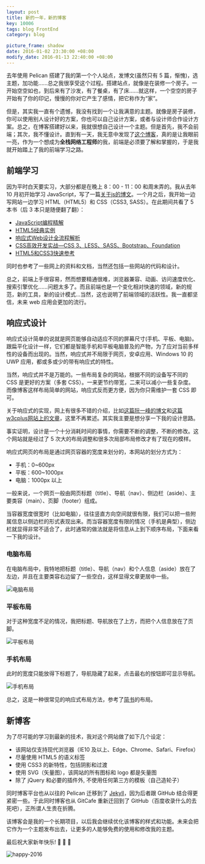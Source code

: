 ```yaml
---
layout: post
title: 新的一年，新的博客
key: 10006
tags: blog FrontEnd
category: blog

picture_frame: shadow
date: 2016-01-02 23:30:00 +08:00
modify_date: 2016-01-13 22:40:00 +08:00
---
```


去年使用 Pelican 搭建了我的第一个个人站点，发博文(虽然只有 5 篇，惭愧)，选主题，加功能……总之我很享受这个过程。搭建站点，就像是在装修一个房子。一开始空空如也，到后来有了沙发，有了餐桌，有了床……就这样，一个空空的房子开始有了你的印记，慢慢的你对它产生了感情，把它称作为“家”。

<!--more-->

但是，其实我一直有个遗憾，我没有找到一个让我满意的主题。就像是房子装修，你可以使用别人设计好的方案，你也可以自己设计方案，或者与设计师合作设计方案。总之，在博客搭建好以来，我就很想自己设计一个主题。但是首先，我不会前端；其次，我不懂设计。直到有一天，我无意中发现了[这个博客](http://zhangwenli.com/blog/)，真的是让我眼前一亮，作为一个想成为**全栈网络工程师**的我，前端是必须要了解和掌握的，于是我就开始踏上了我的前端学习之路。

## 前端学习

因为平时白天要实习，大部分都是在晚上 8：00 - 11：00 和周末弄的。我从去年 10 月初开始学习 JavaScript，写了一篇[关于js的博文](/blog/2015/11/02/class-in-JavaScript.html)。一个月之后，我开始一边写网站一边学习 HTML（HTML5）和 CSS（CSS3, SASS）。在此期间共看了 5 本书（后 3 本只是随便翻了翻）：

- [JavaScript编程精解](https://book.douban.com/subject/19933548/)
- [HTML5经典实例](https://book.douban.com/subject/25756111/)
- [响应式Web设计全流程解析](https://book.douban.com/subject/26241601/)
- [CSS高效开发实战—CSS 3、LESS、SASS、Bootstrap、Foundation](https://book.douban.com/subject/25966259/)
- [HTML5和CSS3快速参考](https://book.douban.com/subject/25730129/)

同时也参考了一些网上的资料和文档，当然还包括一些网站的代码和设计。

总之，前端上手很容易，然而想要精通很难，浏览器兼容、动画、访问速度优化、搜索引擎优化……问题太多了。而且前端也是一个变化相对快速的领域，新的规范，新的工具，新的设计模式...当然，这也说明了前端领域的活跃性。我一直都坚信，未来 web 应用会更加的流行。

## 响应式设计

响应式设计简单的说就是网页能够自动适应不同的屏幕尺寸(手机、平板、电脑)。跟扁平化设计一样，它们都是智能手机和平板电脑普及的产物，为了应对当前多样性的设备而出现的。当然，响应式并不局限于网页，安卓应用、Windows 10 的 UWP 应用，都或多或少的带有响应式的特性。

当然，响应式并不是万能的。一些布局复杂的网站，根据不同的设备写不同的 CSS 是更好的方案（多套 CSS）。一来更节约带宽，二来可以减小一些复杂度。而像博客这样布局简单的网站，响应式反而更方便，因为你只需维护一套 CSS 即可。

关于响应式的实现，网上有很多不错的介绍，比如[这篇阮一峰的博文](http://www.ruanyifeng.com/blog/2012/05/responsive_web_design.html)和[这篇w3cplus网站上的文章](http://www.w3cplus.com/css3/responsive-design-in-3-steps)，这里不再累述。其实我主要是想分享一下我的设计思路。

事实证明，设计是一个十分消耗时间的事情，你需要不断的调整，不断的修改。这个网站就是经过了 5 次大的布局调整和很多次局部布局修改才有了现在的模样。

响应式网页的布局是通过网页容器的宽度来划分的，本网站的划分方式为：

- 手机：0~600px
- 平板：600~1000px
- 电脑：1000px 以上

一般来说，一个网页一般由网页标题（title）、导航（nav）、侧边栏（aside）、主要类容（main）、页脚（footer）组成。

当容器宽度很宽时（比如电脑），往往竖直方向空间就很有限，我们可以把一些附属信息以侧边栏的形式表现出来。而当容器宽度有限的情况（手机是典型），侧边栏就显得非常不适合了，此时通常的做法就是将信息从上到下顺序布局，下面来看一下我的设计。

### 电脑布局

在电脑布局中，我特地把标题（title）、导航（nav）和个人信息（aside）放在了左边，并且在主要类容右边留了一些空白，这样显得文章更居中一些。

![电脑布局](https://ww4.sinaimg.cn/large/73bd9e13jw1ezmftjyhwkj21kw0uk4bo.jpg)

### 平板布局

对于这种宽度不足的情况，我把标题、导航放在了上方，而把个人信息放在了页脚。

![平板布局](https://ww1.sinaimg.cn/large/73bd9e13jw1ezmftf9ijyj218g1sxwwy.jpg)

### 手机布局

此时的宽度只能放得下标题了，导航隐藏了起来，点击最右的按钮即可显示导航。

![手机布局](https://ww4.sinaimg.cn/large/73bd9e13jw1ezmfsxyscpj20zk0tc43s.jpg)

总之，这是一种很常见的响应式布局方法，参考了[简书](http://www.jianshu.com/)的布局。

## 新博客

为了尽可能的学习到最新的技术，我对这个网站做了如下几个设定：

- 该网站仅支持现代浏览器（IE10 及以上、Edge、Chrome、Safari、Firefox）
- 尽量使用 HTML5 的语义标签
- 使用 CSS3 的新特性，包括阴影和过渡
- 使用 SVG（矢量图），该网站的所有图标和 logo 都是矢量图
- 除了 jQuery 和必要的插件外, 不使用任何第三方的模板（自己造轮子）

同时博客平台也从以往的 Pelican 迁移到了 [Jekyll](http://jekyllrb.com/)，因为后者跟 GitHub 结合得更紧密一些。于此同时博客也从 GitCafe 重新迁回到了 GitHub（百度收录什么的去死吧），正所谓人生贵在折腾。

该博客会是我的一个长期项目，以后我会继续优化该博客的样式和功能。未来会把它作为一个主题发布出去，让更多的人能够免费的使用和修改我的主题。

最后祝大家新年快乐! :tada: :tada: :tada:

![happy-2016](https://wx2.sinaimg.cn/large/73bd9e13ly1fjl8wkl8opj20r10ostlp.jpg)